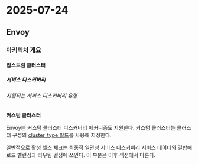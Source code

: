 # 2025-07-24

## Envoy

### 아키텍처 개요

#### 업스트림 클러스터

##### 서비스 디스커버리

###### 지원되는 서비스 디스커버리 유형

**커스텀 클러스터**

Envoy는 커스텀 클러스터 디스커버리 메커니즘도 지원한다. 커스텀 클러스터는 클러스터 구성의 [cluster_type 필드][api-clusters-cluster-configuration-cluster-cluster-type]를 사용해 지정한다.

일반적으로 활성 헬스 체크는 최종적 일관성 서비스 디스커버리 서비스 데이터와 결합해 로드 밸런싱과 라우팅 결정에 쓰인다. 이 부분은 이후 섹션에서 다룬다.

[api-clusters-cluster-configuration-cluster-cluster-type]: https://www.envoyproxy.io/docs/envoy/latest/api-v3/config/cluster/v3/cluster.proto#envoy-v3-api-field-config-cluster-v3-cluster-cluster-type